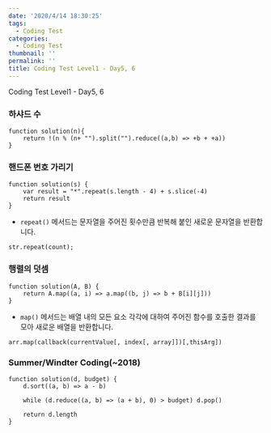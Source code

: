 ```yaml
---
date: '2020/4/14 18:30:25'
tags:
  - Coding Test
categories:
  - Coding Test
thumbnail: ''
permalink: ''
title: Coding Test Level1 - Day5, 6
---
```


Coding Test Level1 - Day5, 6

<!-- more -->


### 하샤드 수

```
function solution(n){
    return !(n % (n+ "").split("").reduce((a,b) => +b + +a))
}
```

### 핸드폰 번호 가리기

```
function solution(s) {
    var result = "*".repeat(s.length - 4) + s.slice(-4)
    return result
}
```

 - `repeat()` 메서드는 문자열을 주어진 횟수만큼 반복해 붙인 새로운 문자열을 반환합니다.

```
str.repeat(count);
```

### 행렬의 덧셈

```
function solution(A, B) {
    return A.map((a, i) => a.map((b, j) => b + B[i][j]))
}
```

  - `map()` 메서드는 배열 내의 모든 요소 각각에 대하여 주어진 함수를 호출한 결과를 모아 새로운 배열을 반환합니다.

```
arr.map(callback(currentValue[, index[, array]])[,thisArg])
```

### Summer/Windter Coding(~2018)

```
function solution(d, budget) {
    d.sort((a, b) => a - b)

    while (d.reduce((a, b) => (a + b), 0) > budget) d.pop()

    return d.length
}
```

